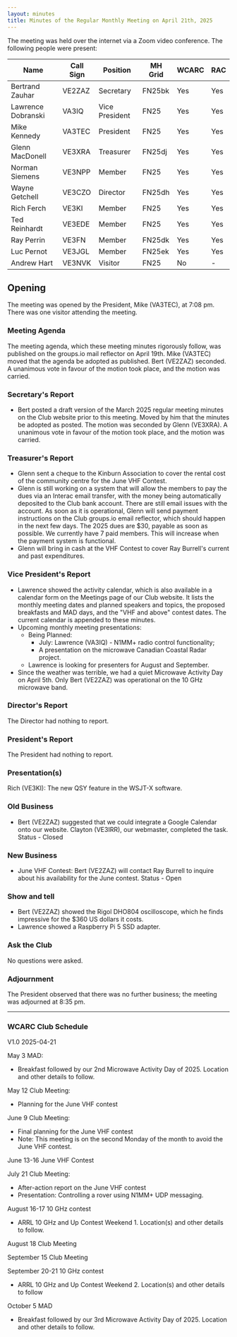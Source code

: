 ```yaml
---
layout: minutes
title: Minutes of the Regular Monthly Meeting on April 21th, 2025
---
```

The meeting was held over the internet via a Zoom video conference.
The following people were present:

| Name                | Call Sign | Position       | MH Grid | WCARC | RAC |
| ------------------- | --------- | -------------- | ------- | ----- | --- |
| Bertrand Zauhar     | VE2ZAZ    | Secretary      | FN25bk  | Yes   | Yes |
| Lawrence Dobranski  | VA3IQ     | Vice President | FN25    | Yes   | Yes |
| Mike Kennedy        | VA3TEC    | President      | FN25    | Yes   | Yes |
| Glenn MacDonell     | VE3XRA    | Treasurer      | FN25dj  | Yes   | Yes |
| Norman Siemens      | VE3NPP    | Member         | FN25    | Yes   | Yes |
| Wayne Getchell      | VE3CZO    | Director       | FN25dh  | Yes   | Yes |
| Rich Ferch          | VE3KI     | Member         | FN25    | Yes   | Yes |
| Ted Reinhardt       | VE3EDE    | Member         | FN25    | Yes   | Yes |
| Ray Perrin          | VE3FN     | Member         | FN25dk  | Yes   | Yes |
| Luc Pernot          | VE3JGL    | Member         | FN25ek  | Yes   | Yes |
| Andrew Hart         | VE3NVK    | Visitor        | FN25    | No    |  -  |

## Opening

The meeting was opened by the President, Mike (VA3TEC), at 7:08 pm. There was one visitor attending the meeting.

### Meeting Agenda

The meeting agenda, which these meeting minutes rigorously follow, was published on the groups.io mail reflector on April 19th. Mike (VA3TEC) moved that the agenda be adopted as published. Bert (VE2ZAZ) seconded. A unanimous vote in favour of the motion took place, and the motion was carried.

### Secretary's Report

- Bert posted a draft version of the March 2025 regular meeting minutes on the Club website prior to this meeting. Moved by him that the minutes be adopted as posted. The motion was seconded by Glenn (VE3XRA). A unanimous vote in favour of the motion took place, and the motion was carried.

### Treasurer's Report

- Glenn sent a cheque to the Kinburn Association to cover the rental cost of the community centre for the June VHF Contest.
- Glenn is still working on a system that will allow the members to pay the dues via an Interac email transfer, with the money being automatically deposited to the Club bank account. There are still email issues with the account. As soon as it is operational, Glenn will send payment instructions on the Club groups.io email reflector, which should happen in the next few days. The 2025 dues are $30, payable as soon as possible. We currently have 7 paid members. This will increase when the payment system is functional.
- Glenn will bring in cash at the VHF Contest to cover Ray Burrell's current and past expenditures.

### Vice President's Report

- Lawrence showed the activity calendar, which is also available in a calendar form on the Meetings page of our Club website. It lists the monthly meeting dates and planned speakers and topics, the proposed breakfasts and MAD days, and the "VHF and above" contest dates. The current calendar is appended to these minutes.
- Upcoming monthly meeting presentations:
   - Being Planned:
      - July: Lawrence (VA3IQ) - N1MM+ radio control functionality;
      - A presentation on the microwave Canadian Coastal Radar project.
   - Lawrence is looking for presenters for August and September.
- Since the weather was terrible, we had a quiet Microwave Activity Day on April 5th. Only Bert (VE2ZAZ) was operational on the 10 GHz microwave band.

### Director's Report

The Director had nothing to report.

### President's Report

The President had nothing to report.

### Presentation(s)

Rich (VE3KI): The new QSY feature in the WSJT-X software.

### Old Business

- Bert (VE2ZAZ) suggested that we could integrate a Google Calendar onto our website. Clayton (VE3IRR), our webmaster, completed the task. Status - Closed

### New Business

- June VHF Contest: Bert (VE2ZAZ) will contact Ray Burrell to inquire about his availability for the June contest. Status - Open

### Show and tell

- Bert (VE2ZAZ) showed the Rigol DHO804 oscilloscope, which he finds impressive for the $360 US dollars it costs.
- Lawrence showed a Raspberry Pi 5 SSD adapter.

### Ask the Club

No questions were asked.

### Adjournment

The President observed that there was no further business; the meeting was adjourned at 8:35 pm.

---

### WCARC Club Schedule

V1.0 2025-04-21

May 3
MAD:

- Breakfast followed by our 2nd Microwave Activity Day of 2025. Location and other details to follow.

May 12
Club Meeting:

- Planning for the June VHF contest

June 9
Club Meeting:

- Final planning for the June VHF contest
- Note: This meeting is on the second Monday of the month to avoid the June VHF contest.

June 13-16
June VHF Contest

July 21
Club Meeting:

- After-action report on the June VHF contest
- Presentation: Controlling a rover using N1MM+ UDP messaging.

August 16-17
10 GHz contest

- ARRL 10 GHz and Up Contest Weekend 1. Location(s) and other details to follow.

August 18
Club Meeting

September 15
Club Meeting

September 20-21
10 GHz contest

- ARRL 10 GHz and Up Contest Weekend 2. Location(s) and other details to follow

October 5
MAD

- Breakfast followed by our 3rd Microwave Activity Day of 2025. Location and other details to follow.
